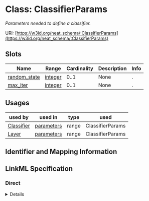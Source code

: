 # Class: ClassifierParams
_Parameters needed to define a classifier._





URI: [https://w3id.org/neat_schema/:ClassifierParams](https://w3id.org/neat_schema/:ClassifierParams)



<!-- no inheritance hierarchy -->



## Slots

| Name | Range | Cardinality | Description  | Info |
| ---  | --- | --- | --- | --- |
| [random_state](random_state.md) | [integer](integer.md) | 0..1 | None  | . |
| [max_iter](max_iter.md) | [integer](integer.md) | 0..1 | None  | . |


## Usages


| used by | used in | type | used |
| ---  | --- | --- | --- |
| [Classifier](Classifier.md) | [parameters](parameters.md) | range | ClassifierParams |
| [Layer](Layer.md) | [parameters](parameters.md) | range | ClassifierParams |



## Identifier and Mapping Information









## LinkML Specification

<!-- TODO: investigate https://stackoverflow.com/questions/37606292/how-to-create-tabbed-code-blocks-in-mkdocs-or-sphinx -->

### Direct

<details>
```yaml
name: ClassifierParams
description: Parameters needed to define a classifier.
from_schema: https://w3id.org/neat_schema
attributes:
  random_state:
    name: random_state
    from_schema: https://w3id.org/neat_schema
    range: integer
  max_iter:
    name: max_iter
    from_schema: https://w3id.org/neat_schema
    range: integer

```
</details>

### Induced

<details>
```yaml
name: ClassifierParams
description: Parameters needed to define a classifier.
from_schema: https://w3id.org/neat_schema
attributes:
  random_state:
    name: random_state
    from_schema: https://w3id.org/neat_schema
    alias: random_state
    owner: ClassifierParams
    range: integer
  max_iter:
    name: max_iter
    from_schema: https://w3id.org/neat_schema
    alias: max_iter
    owner: ClassifierParams
    range: integer

```
</details>